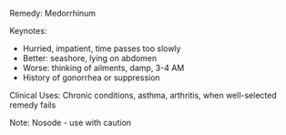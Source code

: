 Remedy: Medorrhinum

Keynotes:
- Hurried, impatient, time passes too slowly
- Better: seashore, lying on abdomen
- Worse: thinking of ailments, damp, 3-4 AM
- History of gonorrhea or suppression

Clinical Uses: Chronic conditions, asthma, arthritis, when well-selected remedy fails

Note: Nosode - use with caution
